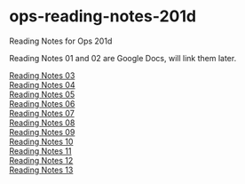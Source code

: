 # ops-reading-notes-201d
Reading Notes for Ops 201d

Reading Notes 01 and 02 are Google Docs, will link them later.

[Reading Notes 03](https://deanweiss.github.io/ops-reading-notes-201d/ReadingNotes03)
<br>
[Reading Notes 04](https://deanweiss.github.io/ops-reading-notes-201d/ReadingNotes04)
<br>
[Reading Notes 05](https://deanweiss.github.io/ops-reading-notes-201d/ReadingNotes05)
<br>
[Reading Notes 06](https://deanweiss.github.io/ops-reading-notes-201d/ReadingNotes06)
<br>
[Reading Notes 07](https://deanweiss.github.io/ops-reading-notes-201d/ReadingNotes07)
<br>
[Reading Notes 08](https://deanweiss.github.io/ops-reading-notes-201d/ReadingNotes08)
<br>
[Reading Notes 09](https://deanweiss.github.io/ops-reading-notes-201d/ReadingNotes09)
<br>
[Reading Notes 10](https://deanweiss.github.io/ops-reading-notes-201d/ReadingNotes10)
<br>
[Reading Notes 11](https://deanweiss.github.io/ops-reading-notes-201d/ReadingNotes11)
<br>
[Reading Notes 12](https://deanweiss.github.io/ops-reading-notes-201d/ReadingNotes12)
<br>
[Reading Notes 13](https://deanweiss.github.io/ops-reading-notes-201d/ReadingNotes13)

